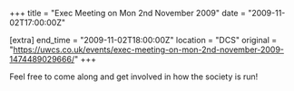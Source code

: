 +++
title = "Exec Meeting on Mon 2nd November 2009"
date = "2009-11-02T17:00:00Z"

[extra]
end_time = "2009-11-02T18:00:00Z"
location = "DCS"
original = "https://uwcs.co.uk/events/exec-meeting-on-mon-2nd-november-2009-1474489029666/"
+++

Feel free to come along and get involved in how the society is run\!


